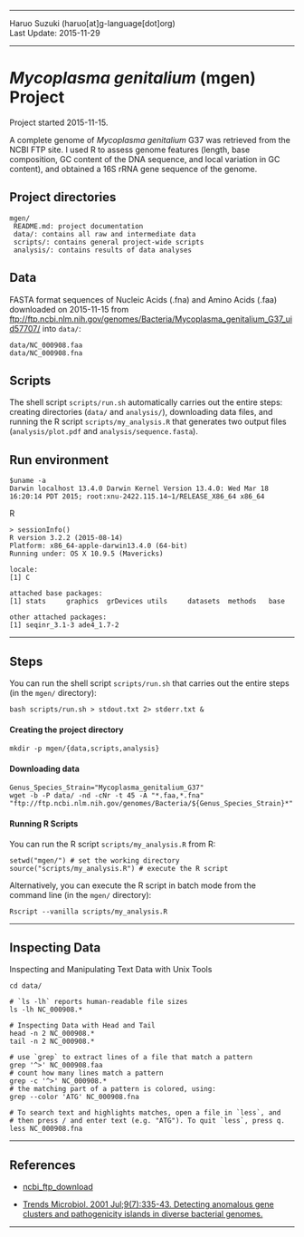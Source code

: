----------

Haruo Suzuki (haruo[at]g-language[dot]org)  
Last Update: 2015-11-29  

----------

# *Mycoplasma genitalium* (mgen) Project
Project started 2015-11-15.  

A complete genome of *Mycoplasma genitalium* G37 was retrieved from the NCBI FTP site. I used R to assess genome features (length, base composition, GC content of the DNA sequence, and local variation in GC content), and obtained a 16S rRNA gene sequence of the genome.

## Project directories

    mgen/
     README.md: project documentation 
     data/: contains all raw and intermediate data
     scripts/: contains general project-wide scripts
     analysis/: contains results of data analyses

## Data
FASTA format sequences of Nucleic Acids (.fna) and Amino Acids (.faa) downloaded on 2015-11-15 from <ftp://ftp.ncbi.nlm.nih.gov/genomes/Bacteria/Mycoplasma_genitalium_G37_uid57707/> into `data/`:

	data/NC_000908.faa
	data/NC_000908.fna

## Scripts

The shell script `scripts/run.sh` automatically carries out the entire steps: creating directories (`data/` and `analysis/`), downloading data files, and running the R script `scripts/my_analysis.R` that generates two output files (`analysis/plot.pdf` and `analysis/sequence.fasta`).

## Run environment

    $uname -a
    Darwin localhost 13.4.0 Darwin Kernel Version 13.4.0: Wed Mar 18 16:20:14 PDT 2015; root:xnu-2422.115.14~1/RELEASE_X86_64 x86_64

R

    > sessionInfo()
    R version 3.2.2 (2015-08-14)
    Platform: x86_64-apple-darwin13.4.0 (64-bit)
    Running under: OS X 10.9.5 (Mavericks)
    
    locale:
    [1] C
    
    attached base packages:
    [1] stats     graphics  grDevices utils     datasets  methods   base     
    
    other attached packages:
    [1] seqinr_3.1-3 ade4_1.7-2  
    
----------

## Steps

You can run the shell script `scripts/run.sh` that carries out the entire steps (in the `mgen/` directory):

    bash scripts/run.sh > stdout.txt 2> stderr.txt &

#### Creating the project directory

    mkdir -p mgen/{data,scripts,analysis}

#### Downloading data

    Genus_Species_Strain="Mycoplasma_genitalium_G37"
    wget -b -P data/ -nd -cNr -t 45 -A "*.faa,*.fna" "ftp://ftp.ncbi.nlm.nih.gov/genomes/Bacteria/${Genus_Species_Strain}*"

#### Running R Scripts

You can run the R script `scripts/my_analysis.R` from R:

    setwd("mgen/") # set the working directory
    source("scripts/my_analysis.R") # execute the R script

Alternatively, you can execute the R script in batch mode from the command line (in the `mgen/` directory):

    Rscript --vanilla scripts/my_analysis.R

----------

## Inspecting Data

Inspecting and Manipulating Text Data with Unix Tools

    cd data/

    # `ls -lh` reports human-readable file sizes
    ls -lh NC_000908.*

    # Inspecting Data with Head and Tail
    head -n 2 NC_000908.*
    tail -n 2 NC_000908.*

    # use `grep` to extract lines of a file that match a pattern
    grep '^>' NC_000908.faa
    # count how many lines match a pattern
    grep -c '^>' NC_000908.*
    # the matching part of a pattern is colored, using:
    grep --color 'ATG' NC_000908.fna 

    # To search text and highlights matches, open a file in `less`, and 
    # then press / and enter text (e.g. "ATG"). To quit `less`, press q.
    less NC_000908.fna

----------

## References
- [ncbi_ftp_download](https://github.com/aleimba/bac-genomics-scripts/tree/master/ncbi_ftp_download) 

- [Trends Microbiol. 2001 Jul;9(7):335-43. Detecting anomalous gene clusters and pathogenicity islands in diverse bacterial genomes.](http://www.ncbi.nlm.nih.gov/pubmed/11435108)

----------
